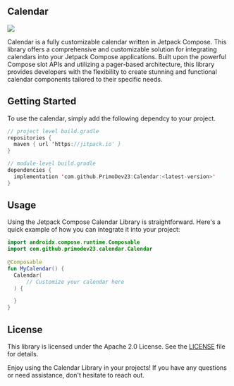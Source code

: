 ## Calendar
[![](https://jitpack.io/v/PrimoDev23/Calendar.svg)](https://jitpack.io/#PrimoDev23/Calendar)

Calendar is a fully customizable calendar written in Jetpack Compose. This library offers a comprehensive and customizable solution for integrating calendars into your Jetpack Compose applications. Built upon the powerful Compose slot APIs and utilizing a pager-based architecture, this library provides developers with the flexibility to create stunning and functional calendar components tailored to their specific needs.

## Getting Started
To use the calendar, simply add the following dependcy to your project.

```kotlin
// project level build.gradle
repositories {
  maven { url 'https://jitpack.io' }
}

// module-level build.gradle
dependencies {
  implementation 'com.github.PrimoDev23:Calendar:<latest-version>'
}
```

## Usage
Using the Jetpack Compose Calendar Library is straightforward. Here's a quick example of how you can integrate it into your project:

```kotlin
import androidx.compose.runtime.Composable
import com.github.primodev23.calendar.Calendar
    
@Composable
fun MyCalendar() {
  Calendar(
      // Customize your calendar here
  ) {

  }
}
```

## License

This library is licensed under the Apache 2.0 License. See the [LICENSE](https://github.com/PrimoDev23/Calendar/blob/master/LICENSE) file for details.

Enjoy using the Calendar Library in your projects! If you have any questions or need assistance, don't hesitate to reach out.
